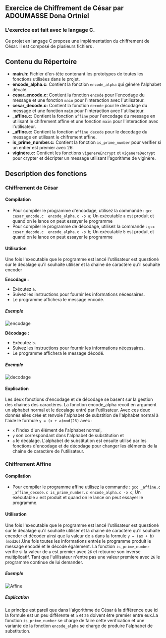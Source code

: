 <h2>Exercice de Chiffrement de César par ADOUMASSE Dona Ortniel</h2>
<h3>L'exercice est fait avec le langage C.</h3>
Ce projet en langage C propose une implémentation du chiffrement de César. Il est composé de plusieurs fichiers .

## Contenu du Répertoire

- **main.h:** Fichier d'en-tête contenant les prototypes de toutes les fonctions utilisées dans le projet.<br>
- **encode_alpha.c:** Contient la fonction `encode_alpha` qui génère l'alphabet décalé.<br>
- **cesar_encode.c:** Contient la fonction `encode` pour l'encodage du message et une fonction `main` pour l'interaction avec l'utilisateur.<br>
- **cesar_decode.c:** Contient la fonction `decode` pour le décodage du message et une fonction `main` pour l'interaction avec l'utilisateur.<br>
- **_affine.c:** Contient la fonction `affine` pour l'encodage du message en utilisant le chifrement affine et une fonction `main` pour l'interaction avec l'utilisateur.<br>
- **_affine.c:** Contient la fonction `affine_decode` pour le decodage du message en utilisant le chifrement affine.<br>
- **is_prime_number.c:** Contient la fonction `is_prime_number` pour verifier si un entier est premier avec 26.<br>
- **viginère.c:** Contient les fonctions `vigenereEncrypt` et `vigenereDecrypt` pour crypter et décripter un message utilisant l'agorithme de viginère.<br>

## Description des fonctions

### Chiffrement de César
#### Compilation 
- Pour compiler le programme d'encodage, utilisez la commande : `gcc cesar_encode.c  encode_alpha.c -o a`; Un exécutable `a` est produit et quand on le lance on peut essayer le programme
- Pour compiler le programme de décodage, utilisez la commande : `gcc cesar_decode.c  encode_alpha.c -o b`; Un exécutable `b` est produit et quand on le lance on peut essayer le programme

#### Utilisation

Une fois l'executable que le programme est lancé l'utilisateur est questioné sur le décalage qu'il souhaite utiliser et la chaine de caractère qu'il souhaite encoder

**Encodage :**
 - Exécutez `a`.
 - Suivez les instructions pour fournir les informations nécessaires.
 - Le programme affichera le message encodé.
##### Exemple
![encodage](https://github.com/adoumasseo/cryptographie_task/blob/master/img/Cesar_encode_show.png)

**Décodage :**
 - Exécutez `b`.
 - Suivez les instructions pour fournir les informations nécessaires.
 - Le programme affichera le message décodé.
##### Exemple
![decodage](https://github.com/adoumasseo/cryptographie_task/blob/master/img/Cesar_decode_show.png)

#### Explication
Les deux fonctions d'encodage et de décodage se basent sur la gestion des chaines des caractères. La fonction encode_alpha recoit en argument un alphabet normal et le decalage entré par l'utilisateur. Avec ces deux donnés elles crée et renvoie l'alphabet de substition de l'alphabet normal à l'aide le formule `y = (x + a)mod(26)` avec :
- `x` l'index d'un élément de l'alphabet normal,
- `y` son correspondant dans l'alphabet de substitution et
- `a` le décalage.
L'alphabet de substitution est ensuite utilisé par les fonctions d'encodage et de décodage pour changer les éléments de la chaine de caractère de l'utilisateur. <br>

### Chiffrement Affine

#### Compilation 
- Pour compiler le programme affine utilisez la commande : `gcc _affine.c _affine_decode.c is_prime_number.c encode_alpha.c -o c`; Un exécutable `a` est produit et quand on le lance on peut essayer le programme.
  
#### Utilisation

Une fois l'executable que le programme est lancé l'utilisateur est questioné sur le décalage qu'il souhaite utiliser et la chaine de caractère qu'il souhaite encoder et décoder ainsi que la valeur de `a` dans la formule `y = (ax + b)(mod26)`.Une fois toutes les informations entrés le programme produit le message encodé et le décode également. La fonction `is_prime_number` verifie si la valeur de `a` est premier avec `26` et retourne son inverse multiplicatif. Tant que l'ulilisateur n'entre pas une valeur premiere avec `26` le programme continue de lui demander.

##### Exemple
![Affine](https://github.com/adoumasseo/cryptographie_task/blob/master/img/Affine_Show.png)
##### Explication
Le principe est pareil que dans l'algorithme de César à la différence que ici la formule est un peu différente et `a` et `26` doivent être premier entre eux.La fonction `is_prime_number` se charge de faire cette verification et une variante de la fonction `encode_alpha` se charge de produire l'alphabet de substitution.
